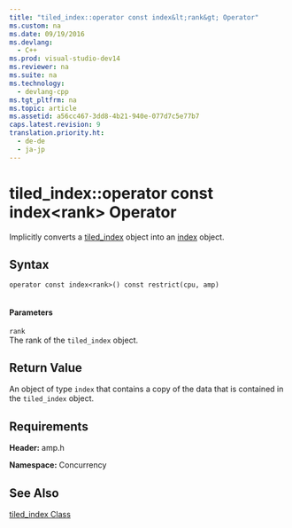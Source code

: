 ```yaml
---
title: "tiled_index::operator const index&lt;rank&gt; Operator"
ms.custom: na
ms.date: 09/19/2016
ms.devlang: 
  - C++
ms.prod: visual-studio-dev14
ms.reviewer: na
ms.suite: na
ms.technology: 
  - devlang-cpp
ms.tgt_pltfrm: na
ms.topic: article
ms.assetid: a56cc467-3dd8-4b21-940e-077d7c5e77b7
caps.latest.revision: 9
translation.priority.ht: 
  - de-de
  - ja-jp
---
```

# tiled_index::operator const index&lt;rank&gt; Operator
Implicitly converts a [tiled_index](../vs140/tiled_index-Class.md) object into an [index](../vs140/index-Class.md) object.  
  
## Syntax  
  
```  
operator const index<rank>() const restrict(cpu, amp)  
  
```  
  
#### Parameters  
 `rank`  
 The rank of the `tiled_index` object.  
  
## Return Value  
 An object of type `index` that contains a copy of the data that is contained in the `tiled_index` object.  
  
## Requirements  
 **Header:** amp.h  
  
 **Namespace:** Concurrency  
  
## See Also  
 [tiled_index Class](../vs140/tiled_index-Class.md)